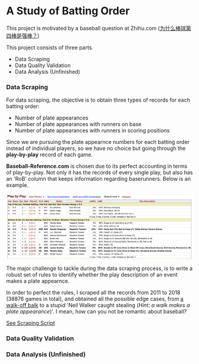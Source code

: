 # A Study of Batting Order

This project is motivated by a baseball question at Zhihu.com ([为什么棒球第四棒是强棒？](https://www.zhihu.com/question/269068185))


This project consists of three parts.
- Data Scraping
- Data Quality Validation
- Data Analysis (Unfinished)

### Data Scraping
For data scraping, the objective is to obtain three types of records for each batting order:
- Number of plate appearances
- Number of plate appearances with runners on base
- Number of plate appearances with runners in scoring positions

Since we are pursuing the plate appearnce numbers for each batting order instead of individual players, so we have no choice but going through the **play-by-play** record of each game.

**Baseball-Reference.com** is chosen due to its perfect accounting in terms of play-by-play. Not only it has the records of every single play, but also has an 'RoB' column that keeps information regarding baserunners. Below is an example.

<img src='static/play_by_play_example.png'>

The major challenge to tackle during the data scraping process, is to write a robust set of rules to identify whether the play description of an event makes a plate appearnce. 

In order to perfect the rules, I scraped all the records from 2011 to 2018 (38876 games in total), and obtained all the possible edge cases, from [a walk-off balk](https://www.baseball-reference.com/boxes/LAN/LAN201506180.shtml) to a stupid 'Neil Walker caught stealing (*Hint: a walk makes a plate appearance*)'. I mean, how can you not be romantic about baseball? 

[See Scraping Script](https://github.com/xulianrenzoku/battingorder/blob/master/batting_order.py)

### Data Quality Validation

### Data Analysis (Unfinished)
